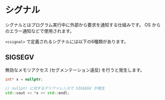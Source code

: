 # シグナル

シグナルとはプログラム実行中に外部から要求を通知する仕組みです。
OS からのエラー通知などで使用されます。

`<csignal>` で定義されるシグナルには以下の6種類があります。

## SIGSEGV

無効なメモリアクセス (セグメンテーション違反) を行うと発生します。

```cpp
int* x = nullptr;

// nullptr に対するデリファレンスで SIGSEGV が発生
std::cout << *x << std::endl;
```

<!-- TODO: 以下を追加
SIGFPE
SIGTERM
SIGINT
SIGILL
SIGABRT
-->
